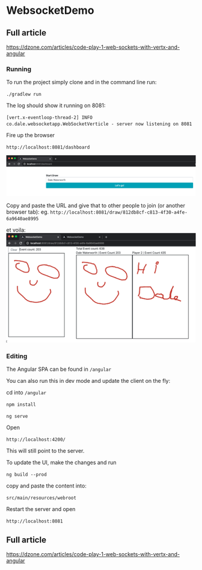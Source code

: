 # WebsocketDemo

## Full article
https://dzone.com/articles/code-play-1-web-sockets-with-vertx-and-angular

### Running

To run the project simply clone and in the command line run:

`./gradlew run`

The log should show it running on 8081:

`[vert.x-eventloop-thread-2] INFO  co.dale.websocketapp.WebSocketVerticle - server now listening on 8081`

Fire up the browser

`http://localhost:8081/dashboard`

![Alt text](img/Screenshot2020-07-20at16.44.50.png?raw=true "Dashboard")

Copy and paste the URL and give that to other people to join (or another browser tab):
eg. `http://localhost:8081/draw/812db8cf-c813-4f30-a4fe-6a9640ae8995`

et voila:
![Alt text](img/Screenshot2020-07-20at16.56.11.png?raw=true "Dashboard")


### Editing
The Angular SPA can be found in 
`/angular`

You can also run this in dev mode and update the client on the fly:

cd into `/angular`

`npm install`

`ng serve`

Open 

`http://localhost:4200/`

This will still point to the server.

To update the UI, make the changes and run

`ng build --prod`

copy and paste the content into:

`src/main/resources/webroot`

Restart the server and open

`http://localhost:8081`

## Full article
https://dzone.com/articles/code-play-1-web-sockets-with-vertx-and-angular